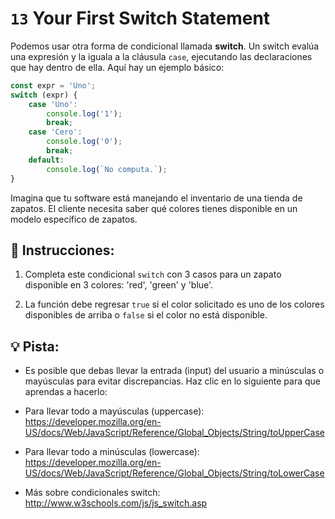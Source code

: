 # `13` Your First Switch Statement

Podemos usar otra forma de condicional llamada **switch**. Un switch evalúa una expresión y la iguala a la cláusula `case`, ejecutando las declaraciones que hay dentro de ella. Aquí hay un ejemplo básico:

```js
const expr = 'Uno';
switch (expr) {
    case 'Uno':
        console.log('1');
        break;
    case 'Cero':
        console.log('0');
        break;
    default:
        console.log(`No computa.`);    
}
```

Imagina que tu software está manejando el inventario de una tienda de zapatos. El cliente necesita saber qué colores tienes disponible en un modelo específico de zapatos.

## 📝 Instrucciones:

1. Completa este condicional `switch` con 3 casos para un zapato disponible en 3 colores: 'red', 'green' y 'blue'.

2. La función debe regresar `true` si el color solicitado es uno de los colores disponibles de arriba o `false` si el color no está disponible.

## 💡 Pista:

+ Es posible que debas llevar la entrada (input) del usuario a minúsculas o mayúsculas para evitar discrepancias. Haz clic en lo siguiente para que aprendas a hacerlo:

+ Para llevar todo a mayúsculas (uppercase): https://developer.mozilla.org/en-US/docs/Web/JavaScript/Reference/Global_Objects/String/toUpperCase

+ Para llevar todo a minúsculas (lowercase): https://developer.mozilla.org/en-US/docs/Web/JavaScript/Reference/Global_Objects/String/toLowerCase

+ Más sobre condicionales switch: http://www.w3schools.com/js/js_switch.asp
